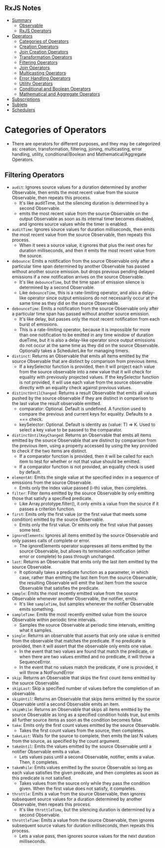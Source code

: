 
## RxJS Notes
- [Summary](README.md) 
    - [Observable](README.md#observable) 
    - [RxJS Operators](README.md#rxjs-operators) 
- [Operators](Operators_001.md) 
    - [Categories of Operators](Operators_001.md#categories-of-operators) 
    - [Creation Operators](Operators_001.md#creation-operators) 
    - [Join Creation Operators](Operators_002.md#join-creation-operators) 
    - [Transformation Operators](Operators_003.md#transformation-operators) 
    - [Filtering Operators](Operators_004.md#filtering-operators) 
    - [Join Operators](Operators_005.md#join-operators) 
    - [Multicasting Operators](Operators_005.md#multicasting-operators) 
    - [Error Handling Operators](Operators_005.md#error-handling-operators) 
    - [Utility Operators](Operators_006.md#utility-operators) 
    - [Conditional and Boolean Operators](Operators_006.md#conditional-and-boolean-operators) 
    - [Mathematical and Aggregate Operators](Operators_006.md#mathematical-and-aggregate-operators) 
- [Subscriptions](subscriptions_and_subjets.md#subscription) 
- [Subjets](subscriptions_and_subjets.md#subjects) 
- [Schedulers](subscriptions_and_subjets.md#schedulers) 

# Categories of Operators 
- There are operators for different purposes, and they may be categorized as: creation, transformation, filtering, joining, multicasting, error handling, utility, conditional/Boolean and Mathematical/Aggregate Operators. 

## Filtering Operators 
- `audit`: Ignores source values for a duration determined by another Observable, then emits the most recent value from the source Observable, then repeats this process. 
    - It's like auditTime, but the silencing duration is determined by a second Observable. 
    - emits the most recent value from the source Observable on the output Observable as soon as its internal timer becomes disabled, and ignores source values while the timer is enabled.  
- `auditTime`: Ignores source values for duration milliseconds, then emits the most recent value from the source Observable, then repeats this process. 
    - When it sees a source value, it ignores that plus the next ones for duration milliseconds, and then it emits the most recent value from the source. 
- `debounce`: Emits a notification from the source Observable only after a particular time span determined by another Observable has passed without another source emission. but drops previous pending delayed emissions if a new notification arrives on the source Observable. 
    - It's like `debounceTime`, but the time span of emission silence is determined by a second Observable. 
    - Like `debounceTime`, this is a rate-limiting operator, and also a delay-like operator since output emissions do not necessarily occur at the same time as they did on the source Observable. 
- `debounceTime`: Emits a notification from the source Observable only after a particular time span has passed without another source emission. 
    - It's like delay, but passes only the most recent notification from each burst of emissions. 
    - This is a rate-limiting operator, because it is impossible for more than one notification to be emitted in any time window of duration dueTime, but it is also a delay-like operator since output emissions do not occur at the same time as they did on the source Observable. Optionally takes a SchedulerLike for managing timers. 
- `distinct`: Returns an Observable that emits all items emitted by the source Observable that are distinct by comparison from previous items. 
    - If a keySelector function is provided, then it will project each value from the source observable into a new value that it will check for equality with previously projected values. If the keySelector function is not provided, it will use each value from the source observable directly with an equality check against previous values. 
- `distinctUntilChanged`: Returns a result Observable that emits all values pushed by the source observable if they are distinct in comparison to the last value the result observable emitted. 
    - comparator: Optional. Default is undefined. A function used to compare the previous and current keys for equality. Defaults to a === check. 
    - keySelector: Optional. Default is identity as (value: T) => K. Used to select a key value to be passed to the comparator. 
- `distinctUntilKeyChanged`: Returns an Observable that emits all items emitted by the source Observable that are distinct by comparison from the previous item, using a property accessed by using the key provided to check if the two items are distinct. 
    - If a comparator function is provided, then it will be called for each item to test for whether or not that value should be emitted. 
    - If a comparator function is not provided, an equality check is used by default. 
- `elementAt`: Emits the single value at the specified index in a sequence of emissions from the source Observable. 
    - Emits only the index value passed (i-th) value, then completes. 
- `filter`: Filter items emitted by the source Observable by only emitting those that satisfy a specified predicate. 
    - Like Array.prototype.filter(), it only emits a value from the source if it passes a criterion function. 
- `first`: Emits only the first value (or the first value that meets some condition) emitted by the source Observable. 
    - Emits only the first value. Or emits only the first value that passes some test. 
- `ignoreElements`: Ignores all items emitted by the source Observable and only passes calls of complete or error. 
    - The ignoreElements operator suppresses all items emitted by the source Observable, but allows its termination notification (either error or complete) to pass through unchanged. 
- `last`: Returns an Observable that emits only the last item emitted by the source Observable. 
    - It optionally takes a predicate function as a parameter, in which case, rather than emitting the last item from the source Observable, the resulting Observable will emit the last item from the source Observable that satisfies the predicate. 
- `sample`: Emits the most recently emitted value from the source Observable whenever another Observable, the notifier, emits. 
    - It's like `sampleTime`, but samples whenever the notifier Observable emits something. 
- `sampleTime`: Emits the most recently emitted value from the source Observable within periodic time intervals. 
    - Samples the source Observable at periodic time intervals, emitting what it samples. 
- `single`: Returns an observable that asserts that only one value is emitted from the observable that matches the predicate. If no predicate is provided, then it will assert that the observable only emits one value. 
    - In the event that two values are found that match the predicate, or when there are two values emitted and no predicate, it will throw a SequenceError. 
    - In the event that no values match the predicate, if one is provided, it will throw a NotFoundError 
- `skip`: Returns an Observable that skips the first count items emitted by the source Observable. 
- `skipLast`: Skip a specified number of values before the completion of an observable. 
- `skipUntil`: Returns an Observable that skips items emitted by the source Observable until a second Observable emits an item. 
- `skipWhile`: Returns an Observable that skips all items emitted by the source Observable as long as a specified condition holds true, but emits all further source items as soon as the condition becomes false. 
- `take`: Emits only the first count values emitted by the source Observable. 
    - Takes the first count values from the source, then completes. 
- `takeLast`: Waits for the source to complete, then emits the last N values from the source, as specified by the count argument. 
- `takeUntil`: Emits the values emitted by the source Observable until a notifier Observable emits a value. 
    - Lets values pass until a second Observable, notifier, emits a value. Then, it completes. 
- `takeWhile`: Emits values emitted by the source Observable so long as each value satisfies the given predicate, and then completes as soon as this predicate is not satisfied. 
    - Takes values from the source only while they pass the condition given. When the first value does not satisfy, it completes. 
- `throttle`: Emits a value from the source Observable, then ignores subsequent source values for a duration determined by another Observable, then repeats this process. 
    - It's like `throttleTime`, but the silencing duration is determined by a second Observable. 
- `throttleTime`: Emits a value from the source Observable, then ignores subsequent source values for duration milliseconds, then repeats this process. 
    - Lets a value pass, then ignores source values for the next duration milliseconds. 